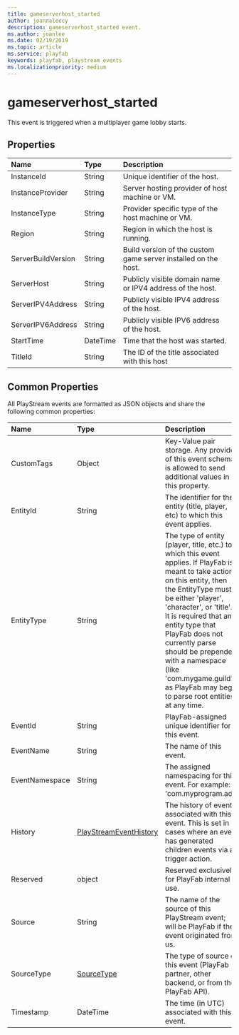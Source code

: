 ```yaml
---
title: gameserverhost_started
author: joannaleecy
description: gameserverhost_started event.
ms.author: joanlee
ms.date: 02/19/2019
ms.topic: article
ms.service: playfab
keywords: playfab, playstream events
ms.localizationpriority: medium
---
```


# gameserverhost_started

This event is triggered when a multiplayer game lobby starts.

## Properties

|Name|Type|Description|
| :--------------------|:-------------------|:----------------------|
|InstanceId|String|Unique identifier of the host.|
|InstanceProvider|String|Server hosting provider of host machine or VM.|
|InstanceType|String|Provider specific type of the host machine or VM.|
|Region|String|Region in which the host is running.|
|ServerBuildVersion|String|Build version of the custom game server installed on the host.|
|ServerHost|String|Publicly visible domain name or IPV4 address of the host.|
|ServerIPV4Address|String|Publicly visible IPV4 address of the host.|
|ServerIPV6Address|String|Publicly visible IPV6 address of the host.|
|StartTime|DateTime|Time that the host was started.|
|TitleId|String|The ID of the title associated with this host|

## Common Properties

All PlayStream events are formatted as JSON objects and share the following common properties:

|Name|Type|Description|
| :--------------------|:-------------------|:----------------------|
|CustomTags|Object|Key-Value pair storage. Any provider of this event schema is allowed to send additional values in this property.|
|EntityId|String|The identifier for the entity (title, player, etc) to which this event applies.|
|EntityType|String|The type of entity (player, title, etc.) to which this event applies. If PlayFab is meant to take action on this entity, then the EntityType must be either 'player', 'character', or 'title'. It is required that any entity type that PlayFab does not currently parse should be prepended with a namespace (like 'com.mygame.guild') as PlayFab may begin to parse root entities at any time.|
|EventId|String|PlayFab-assigned unique identifier for this event.|
|EventName|String|The name of this event.|
|EventNamespace|String|The assigned namespacing for this event. For example: 'com.myprogram.ads'|
|History|[PlayStreamEventHistory](data-types/playstreameventhistory.md)|The history of events associated with this event. This is set in cases where an event has generated children events via a trigger action.|
|Reserved|object|Reserved exclusively for PlayFab internal use.|
|Source|String|The name of the source of this PlayStream event; will be PlayFab if the event originated from us.|
|SourceType|[SourceType](data-types/sourcetype.md)|The type of source of this event (PlayFab partner, other backend, or from the PlayFab API).|
|Timestamp|DateTime|The time (in UTC) associated with this event.|